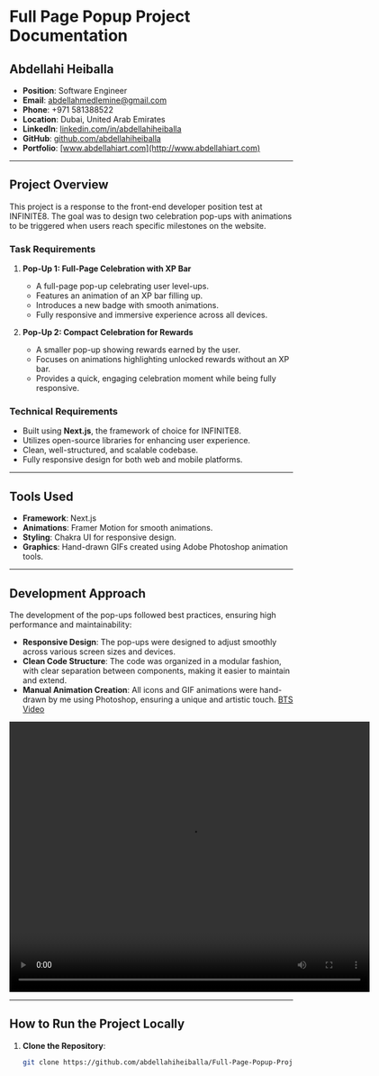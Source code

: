 # Full Page Popup Project Documentation

## Abdellahi Heiballa
- **Position**: Software Engineer
- **Email**: [abdellahmedlemine@gmail.com](mailto:abdellahmedlemine@gmail.com)
- **Phone**: +971 581388522
- **Location**: Dubai, United Arab Emirates
- **LinkedIn**: [linkedin.com/in/abdellahiheiballa](https://linkedin.com/in/abdellahiheiballa)
- **GitHub**: [github.com/abdellahiheiballa](https://github.com/abdellahiheiballa)
- **Portfolio**: [www.abdellahiart.com](http://www.abdellahiart.com)

---

## Project Overview

This project is a response to the front-end developer position test at INFINITE8. The goal was to design two celebration pop-ups with animations to be triggered when users reach specific milestones on the website. 

### Task Requirements

1. **Pop-Up 1: Full-Page Celebration with XP Bar**
   - A full-page pop-up celebrating user level-ups.
   - Features an animation of an XP bar filling up.
   - Introduces a new badge with smooth animations.
   - Fully responsive and immersive experience across all devices.

2. **Pop-Up 2: Compact Celebration for Rewards**
   - A smaller pop-up showing rewards earned by the user.
   - Focuses on animations highlighting unlocked rewards without an XP bar.
   - Provides a quick, engaging celebration moment while being fully responsive.

### Technical Requirements
- Built using **Next.js**, the framework of choice for INFINITE8.
- Utilizes open-source libraries for enhancing user experience.
- Clean, well-structured, and scalable codebase.
- Fully responsive design for both web and mobile platforms.

---

## Tools Used
- **Framework**: Next.js
- **Animations**: Framer Motion for smooth animations.
- **Styling**: Chakra UI for responsive design.
- **Graphics**: Hand-drawn GIFs created using Adobe Photoshop animation tools.

---

## Development Approach

The development of the pop-ups followed best practices, ensuring high performance and maintainability:

- **Responsive Design**: The pop-ups were designed to adjust smoothly across various screen sizes and devices.
- **Clean Code Structure**: The code was organized in a modular fashion, with clear separation between components, making it easier to maintain and extend.
- **Manual Animation Creation**: All icons and GIF animations were hand-drawn by me using Photoshop, ensuring a unique and artistic touch.
[BTS Video](https://drive.google.com/uc?export=download&id=1K6usSvm7AQd_VvDBG67mUoJz1ucdaT3t)

<!-- Or if HTML is supported -->
<video width="640" height="480" controls>
  <source src="https://drive.google.com/uc?export=download&id=1K6usSvm7AQd_VvDBG67mUoJz1ucdaT3t" type="video/mp4">
  Your browser does not support the video tag.
</video>

---

## How to Run the Project Locally

1. **Clone the Repository**:
   ```bash
   git clone https://github.com/abdellahiheiballa/Full-Page-Popup-Project

